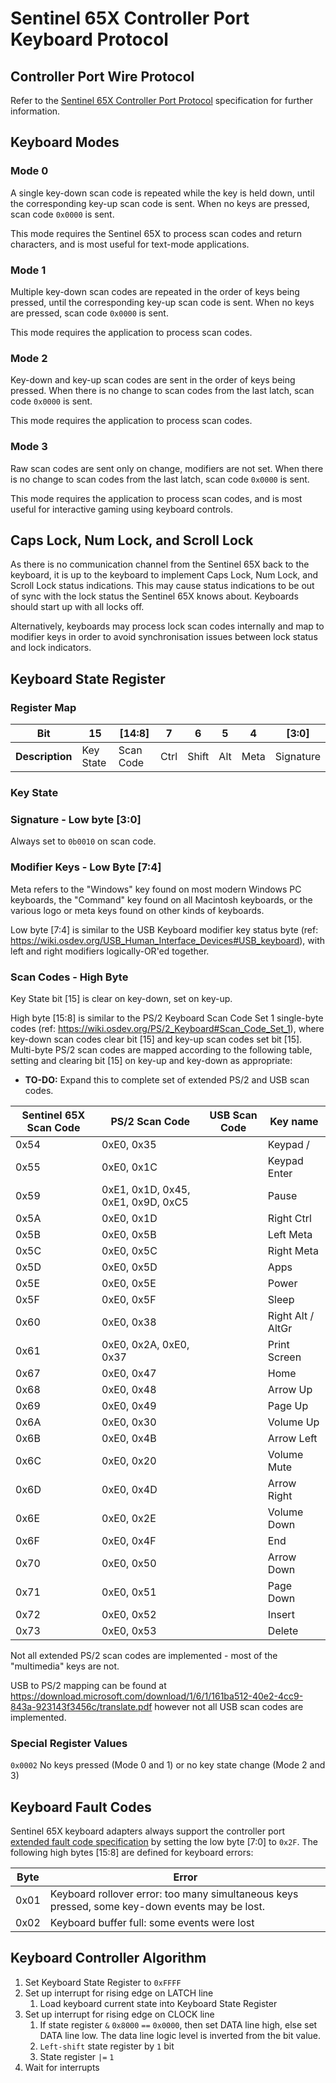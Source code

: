 # Sentinel 65X Controller Port Keyboard Protocol

## Controller Port Wire Protocol

Refer to the [Sentinel 65X Controller Port Protocol](sentinel-65x-controller-port-protocol.md) specification for further information.

## Keyboard Modes

### Mode 0

A single key-down scan code is repeated while the key is held down, until the corresponding key-up scan code is sent. When no keys are pressed, scan code `0x0000` is sent.

This mode requires the Sentinel 65X to process scan codes and return characters, and is most useful for text-mode applications.

### Mode 1

Multiple key-down scan codes are repeated in the order of keys being pressed, until the corresponding key-up scan code is sent. When no keys are pressed, scan code `0x0000` is sent.

This mode requires the application to process scan codes.

### Mode 2

Key-down and key-up scan codes are sent in the order of keys being pressed. When there is no change to scan codes from the last latch, scan code `0x0000` is sent.

This mode requires the application to process scan codes.

### Mode 3

Raw scan codes are sent only on change, modifiers are not set. When there is no change to scan codes from the last latch, scan code `0x0000` is sent.

This mode requires the application to process scan codes, and is most useful for interactive gaming using keyboard controls.

## Caps Lock, Num Lock, and Scroll Lock

As there is no communication channel from the Sentinel 65X back to the keyboard, it is up to the keyboard to implement Caps Lock, Num Lock, and Scroll Lock status indications. This may cause status indications to be out of sync with the lock status the Sentinel 65X knows about. Keyboards should start up with all locks off.

Alternatively, keyboards may process lock scan codes internally and map to modifier keys in order to avoid synchronisation issues between lock status and lock indicators.

## Keyboard State Register

### Register Map

|Bit|15|\[14:8]|7|6|5|4|\[3:0]|
|-|-|-|-|-|-|-|-|
|**Description**|Key State|Scan Code|Ctrl|Shift|Alt|Meta|Signature|

### Key State

### Signature - Low byte \[3:0]

Always set to `0b0010` on scan code.

### Modifier Keys - Low Byte \[7:4]

Meta refers to the "Windows" key found on most modern Windows PC keyboards, the "Command" key found on all Macintosh keyboards, or the various logo or meta keys found on other kinds of keyboards.

Low byte \[7:4] is similar to the USB Keyboard modifier key status byte (ref: <https://wiki.osdev.org/USB_Human_Interface_Devices#USB_keyboard>), with left and right modifiers logically-OR'ed together.

### Scan Codes - High Byte

Key State bit \[15] is clear on key-down, set on key-up.

High byte \[15:8] is similar to the PS/2 Keyboard Scan Code Set 1 single-byte codes (ref: <https://wiki.osdev.org/PS/2_Keyboard#Scan_Code_Set_1>), where key-down scan codes clear bit \[15] and key-up scan codes set bit \[15]. Multi-byte PS/2 scan codes are mapped according to the following table, setting and clearing bit \[15] on key-up and key-down as appropriate:

* **TO-DO:** Expand this to complete set of extended PS/2 and USB scan codes.

|Sentinel 65X Scan Code|PS/2 Scan Code|USB Scan Code|Key name|
|-|-|-|-|
|0x54|0xE0, 0x35||Keypad /|
|0x55|0xE0, 0x1C||Keypad Enter|
|0x59|0xE1, 0x1D, 0x45, 0xE1, 0x9D, 0xC5||Pause|
|0x5A|0xE0, 0x1D||Right Ctrl|
|0x5B|0xE0, 0x5B||Left Meta|
|0x5C|0xE0, 0x5C||Right Meta|
|0x5D|0xE0, 0x5D||Apps|
|0x5E|0xE0, 0x5E||Power|
|0x5F|0xE0, 0x5F||Sleep|
|0x60|0xE0, 0x38||Right Alt / AltGr|
|0x61|0xE0, 0x2A, 0xE0, 0x37||Print Screen|
|0x67|0xE0, 0x47||Home|
|0x68|0xE0, 0x48||Arrow Up|
|0x69|0xE0, 0x49||Page Up|
|0x6A|0xE0, 0x30||Volume Up|
|0x6B|0xE0, 0x4B||Arrow Left|
|0x6C|0xE0, 0x20||Volume Mute|
|0x6D|0xE0, 0x4D||Arrow Right|
|0x6E|0xE0, 0x2E||Volume Down|
|0x6F|0xE0, 0x4F||End|
|0x70|0xE0, 0x50||Arrow Down|
|0x71|0xE0, 0x51||Page Down|
|0x72|0xE0, 0x52||Insert|
|0x73|0xE0, 0x53||Delete|

Not all extended PS/2 scan codes are implemented - most of the "multimedia" keys are not.

USB to PS/2 mapping can be found at <https://download.microsoft.com/download/1/6/1/161ba512-40e2-4cc9-843a-923143f3456c/translate.pdf> however not all USB scan codes are implemented.

### Special Register Values

`0x0002` No keys pressed (Mode 0 and 1) or no key state change (Mode 2 and 3)

## Keyboard Fault Codes

Sentinel 65X keyboard adapters always support the controller port [extended fault code specification](sentinel-65x-controller-port-protocol.md#device-fault-codes) by setting the low byte \[7:0] to `0x2F`. The following high bytes \[15:8] are defined for keyboard errors:

|Byte|Error|
|-|-|
|0x01|Keyboard rollover error: too many simultaneous keys pressed, some key-down events may be lost.|
|0x02|Keyboard buffer full: some events were lost|

## Keyboard Controller Algorithm

1. Set Keyboard State Register to `0xFFFF`
1. Set up interrupt for rising edge on LATCH line
    1. Load keyboard current state into Keyboard State Register
1. Set up interrupt for rising edge on CLOCK line
    1. If state register `&` `0x8000` `==` `0x0000`, then set DATA line high, else set DATA line low. The data line logic level is inverted from the bit value.
    1. `Left-shift` state register by `1` bit
    1. State register `|=` `1`
1. Wait for interrupts
